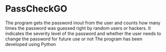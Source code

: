 # PassCheckGO
The program gets the password inout from the user and counts how many times the password was guessed right by random users or hackers.
It indicates the severity level of the password and whether the user needs to  change the password for future use or not
The program has been developed using Python
